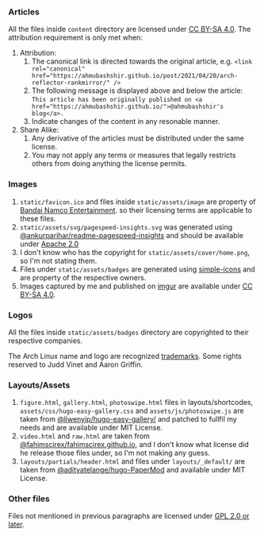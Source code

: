 ### Articles

All the files inside `content` directory are licensed under [CC BY-SA 4.0].
The attribution requirement is only met when:

1. Attribution:
   1. The canonical link is directed towards the original article, e.g.
      `<link rel="canonical" href="https://ahmubashshir.github.io/post/2021/04/20/arch-reflector-rankmirror/" />`
   2. The following message is displayed above and below the article:
      `This article has been originally published on <a href="https://ahmubashshir.github.io/">@ahmubashshir's blog</a>.`
   3. Indicate changes of the content in any resonable manner.
2. Share Alike:
   1. Any derivative of the articles must be distributed under the same license.
   2. You may not apply any terms or measures that legally restricts others from doing anything the license permits.


### Images

1. `static/favicon.ico` and files inside `static/assets/image` are property of [Bandai Namco Entertainment](https://www.bandainamcoent.com/).
   so their licensing terms are applicable to these files.
2. `static/assets/svg/pagespeed-insights.svg` was generated using [@ankurparihar/readme-pagespeed-insights](https://github.com/ankurparihar/readme-pagespeed-insights)
   and should be available under [Apache 2.0](https://github.com/ankurparihar/readme-pagespeed-insights/raw/master/LICENSE)
3. I don't know who has the copyright for `static/assets/cover/home.png`, so I'm not stating them.
4. Files under `static/assets/badges` are generated using [simple-icons](simpleicons.org/) and are property of the respective owners. 
5. Images captured by me and published on [imgur](https://imgur.com) are available under [CC BY-SA 4.0].

### Logos

All the files inside `static/assets/badges` directory are copyrighted to their respective companies.

The Arch Linux name and logo are recognized [trademarks](https://wiki.archlinux.org/index.php/DeveloperWiki:TrademarkPolicy).
Some rights reserved to Judd Vinet and Aaron Griffin.

### Layouts/Assets
1. `figure.html`, `gallery.html`, `photoswipe.html` files in layouts/shortcodes,
   `assets/css/hugo-easy-gallery.css` and `assets/js/photoswipe.js` are
   taken from [@liwenyip/hugo-easy-gallery/](https://github.com/liwenyip/hugo-easy-gallery/)
   and patched to fullfil my needs and are available under MIT License.
2. `video.html` and `raw.html` are taken from
   [@fahimscirex/fahimscirex.github.io](https://github.com/fahimscirex/fahimscirex.github.io),
   and I don't know what license did he release those files under, so I'm not making any guess.
3. `layouts/partials/header.html` and files under `layouts/_default/` are taken from
   [@adityatelange/hugo-PaperMod](https://github.com/adityatelange/hugo-PaperMod/)
   and available under MIT License.

### Other files

Files not mentioned in previous paragraphs are licensed under [GPL 2.0 or later].

[CC BY-SA 4.0]: https://creativecommons.org/licenses/by-sa/4.0/
[GPL 2.0 or later]: https://www.gnu.org/licenses/gpl.txt
